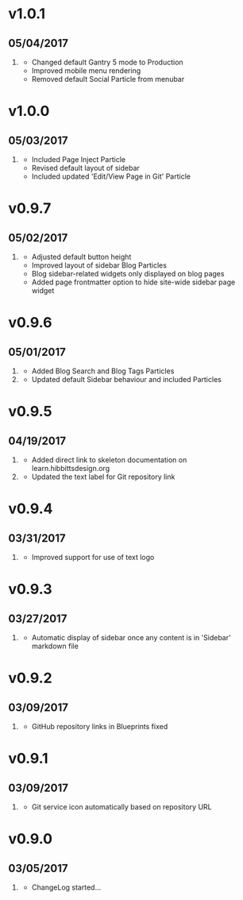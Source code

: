 # v1.0.1
## 05/04/2017

1. [](#improved)
    * Changed default Gantry 5 mode to Production
    * Improved mobile menu rendering
    * Removed default Social Particle from menubar

# v1.0.0
## 05/03/2017

1. [](#improved)
    * Included Page Inject Particle
    * Revised default layout of sidebar
    * Included updated 'Edit/View Page in Git' Particle

# v0.9.7
## 05/02/2017

1. [](#improved)
    * Adjusted default button height
    * Improved layout of sidebar Blog Particles
    * Blog sidebar-related widgets only displayed on blog pages
    * Added page frontmatter option to hide site-wide sidebar page widget

# v0.9.6
## 05/01/2017

1. [](#new)
    * Added Blog Search and Blog Tags Particles
1. [](#improved)
    * Updated default Sidebar behaviour and included Particles

# v0.9.5
## 04/19/2017

1. [](#new)
    * Added direct link to skeleton documentation on learn.hibbittsdesign.org
1. [](#improved)
    * Updated the text label for Git repository link

# v0.9.4
## 03/31/2017

1. [](#improved)
    * Improved support for use of text logo

# v0.9.3
## 03/27/2017

1. [](#improved)
    * Automatic display of sidebar once any content is in 'Sidebar' markdown file

# v0.9.2
## 03/09/2017

1. [](#bugfix)
    * GitHub repository links in Blueprints fixed

# v0.9.1
## 03/09/2017

1. [](#improved)
    * Git service icon automatically based on repository URL

# v0.9.0
## 03/05/2017

1. [](#new)
    * ChangeLog started...
